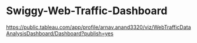 # Swiggy-Web-Traffic-Dashboard
https://public.tableau.com/app/profile/arnav.anand3320/viz/WebTrafficDataAnalysisDashboard/Dashboard?publish=yes
